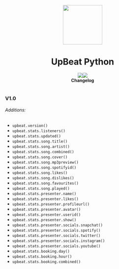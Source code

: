 <div align="center">
  <img src="https://media.discordapp.net/attachments/810107756421709827/810114469295685642/download.png" width="128px" style="max-width: 100%;">
  <h1>UpBeat Python</h1>
  <a href="https://ubpy.danieldot.xyz/discord/"><img src="https://discord.com/api/guilds/810107755943297024/widget.png?style=shield"></a><img src="https://img.shields.io/badge/Version-V1.0-blue">
  <br>
  <b>Changelog</b>
  <br>
</div>
<br>

### V1.0
###### Additions:
- `upbeat.version()`
- `upbeat.stats.listeners()`
- `upbeat.stats.updated()`
- `upbeat.stats.song.title()`
- `upbeat.stats.song.artist()`
- `upbeat.stats.song.combined()`
- `upbeat.stats.song.cover()`
- `upbeat.stats.song.mp3preview()`
- `upbeat.stats.song.spotifyid()`
- `upbeat.stats.song.likes()`
- `upbeat.stats.song.dislikes()`
- `upbeat.stats.song.favourites()`
- `upbeat.stats.song.played()`
- `upbeat.stats.presenter.name()`
- `upbeat.stats.presenter.likes()`
- `upbeat.stats.presenter.profileurl()`
- `upbeat.stats.presenter.avatar()`
- `upbeat.stats.presenter.userid()`
- `upbeat.stats.presenter.show()`
- `upbeat.stats.presenter.socials.snapchat()`
- `upbeat.stats.presenter.socials.spotify()`
- `upbeat.stats.presenter.socials.twitter()`
- `upbeat.stats.presenter.socials.instagram()`
- `upbeat.stats.presenter.socials.youtube()`
- `upbeat.stats.booking.day()`
- `upbeat.stats.booking.hour()`
- `upbeat.stats.booking.combined()`
